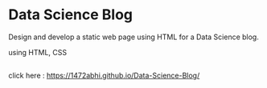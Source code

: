 # Data Science Blog
 Design and develop a static web page using HTML for a Data Science blog.
 
 using HTML, CSS
 
##
click here : https://1472abhi.github.io/Data-Science-Blog/
